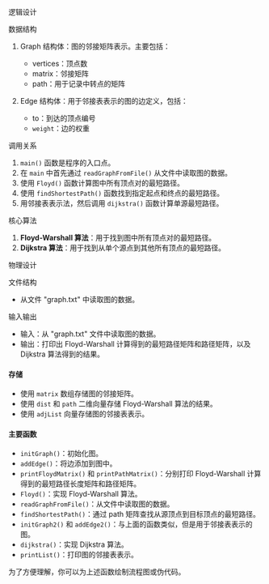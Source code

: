 逻辑设计

数据结构

1. Graph 结构体：图的邻接矩阵表示。主要包括：
   - vertices：顶点数
   - matrix：邻接矩阵
   - path：用于记录中转点的矩阵

2. Edge 结构体：用于邻接表表示的图的边定义，包括：
   - to：到达的顶点编号
   - `weight`：边的权重

调用关系

1. `main()` 函数是程序的入口点。
2. 在 `main` 中首先通过 `readGraphFromFile()` 从文件中读取图的数据。
3. 使用 `Floyd()` 函数计算图中所有顶点对的最短路径。
4. 使用 `findShortestPath()` 函数找到指定起点和终点的最短路径。
5. 用邻接表表示法，然后调用 `dijkstra()` 函数计算单源最短路径。

核心算法

1. **Floyd-Warshall 算法**：用于找到图中所有顶点对的最短路径。
2. **Dijkstra 算法**：用于找到从单个源点到其他所有顶点的最短路径。

物理设计

文件结构

- 从文件 "graph.txt" 中读取图的数据。

输入输出

- 输入：从 "graph.txt" 文件中读取图的数据。
- 输出：打印出 Floyd-Warshall 计算得到的最短路径矩阵和路径矩阵，以及 Dijkstra 算法得到的结果。

#### 存储

- 使用 `matrix` 数组存储图的邻接矩阵。
- 使用 `dist` 和 `path` 二维向量存储 Floyd-Warshall 算法的结果。
- 使用 `adjList` 向量存储图的邻接表表示。

#### 主要函数

- `initGraph()`：初始化图。
- `addEdge()`：将边添加到图中。
- `printFloydMatrix()` 和 `printPathMatrix()`：分别打印 Floyd-Warshall 计算得到的最短路径长度矩阵和路径矩阵。
- `Floyd()`：实现 Floyd-Warshall 算法。
- `readGraphFromFile()`：从文件中读取图的数据。
- `findShortestPath()`：通过 path 矩阵查找从源顶点到目标顶点的最短路径。
- `initGraph2()` 和 `addEdge2()`：与上面的函数类似，但是用于邻接表表示的图。
- `dijkstra()`：实现 Dijkstra 算法。
- `printList()`：打印图的邻接表表示。

为了方便理解，你可以为上述函数绘制流程图或伪代码。